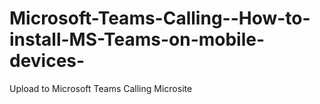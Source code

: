 # Microsoft-Teams-Calling--How-to-install-MS-Teams-on-mobile-devices-
Upload to Microsoft Teams Calling Microsite
